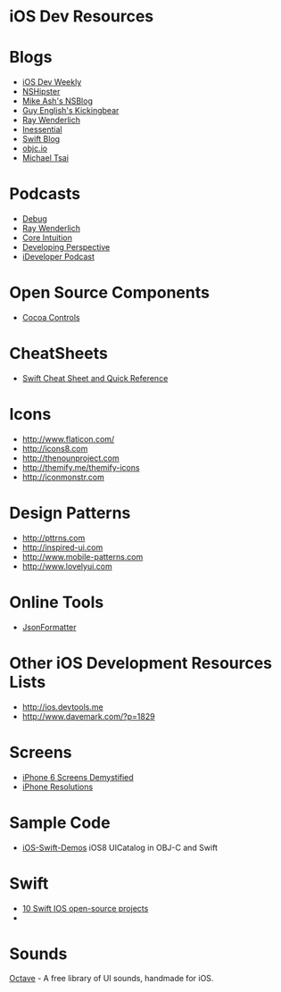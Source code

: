 iOS Dev Resources
===============

# Blogs
* [iOS Dev Weekly](https://iosdevweekly.com)
* [NSHipster](http://nshipster.com)
* [Mike Ash's NSBlog](https://mikeash.com/pyblog/)
* [Guy English's Kickingbear](http://kickingbear.com/blog)
* [Ray Wenderlich](http://www.raywenderlich.com)
* [Inessential](http://inessential.com)
* [Swift Blog](https://developer.apple.com/swift/blog/)
* [objc.io](http://www.objc.io)
* [Michael Tsai](http://mjtsai.com/blog/)
 
# Podcasts
* [Debug](http://www.imore.com/debug)
* [Ray Wenderlich](http://www.raywenderlich.com)
* [Core Intuition](http://www.coreint.org/podcast.xml)
* [Developing Perspective](http://developingperspective.com/feed/podcast/)
* [iDeveloper Podcast](http://feeds.feedburner.com/IdeveloperLive)

# Open Source Components
* [Cocoa Controls](https://www.cocoacontrols.com) 

# CheatSheets
* [Swift Cheat Sheet and Quick Reference](http://www.raywenderlich.com/73967/swift-cheat-sheet-and-quick-reference)

# Icons
* http://www.flaticon.com/
* http://icons8.com
* http://thenounproject.com
* http://themify.me/themify-icons
* http://iconmonstr.com

# Design Patterns
* http://pttrns.com
* http://inspired-ui.com
* http://www.mobile-patterns.com
* http://www.lovelyui.com

# Online Tools
* [JsonFormatter](http://www.bodurov.com/JsonFormatter/)
 
# Other iOS Development Resources Lists
* http://ios.devtools.me
* http://www.davemark.com/?p=1829
 
# Screens
* [iPhone 6 Screens Demystified](http://www.paintcodeapp.com/news/iphone-6-screens-demystified)
* [iPhone Resolutions](http://www.paintcodeapp.com/news/ultimate-guide-to-iphone-resolutions)


# Sample Code
* [iOS-Swift-Demos](https://github.com/Lax/iOS-Swift-Demos) iOS8 UICatalog in OBJ-C and Swift

# Swift
* [10 Swift IOS open-source projects](https://medium.com/swift-programming/15-swift-ios-open-source-projects-you-cannot-ignore-6bd4ac37d7dd)
* 
# Sounds
[Octave](http://raisedbeaches.com/octave/) - A free library of UI sounds, handmade for iOS.


